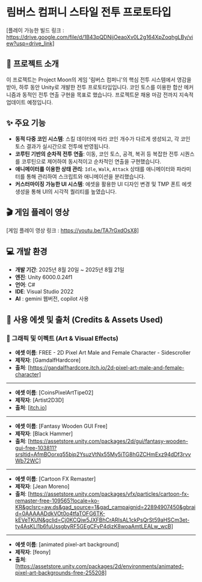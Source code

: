 # 림버스 컴퍼니 스타일 전투 프로토타입


[플레이 가능한 빌드 링크 : https://drive.google.com/file/d/1B43pQDNijOeaoXv0L2g164XpZoqhgLBy/view?usp=drive_link]

## 📝 프로젝트 소개

이 프로젝트는 Project Moon의 게임 '림버스 컴퍼니'의 핵심 전투 시스템에서 영감을 받아, 하루 동안 Unity로 개발한 전투 프로토타입입니다. 코인 토스를 이용한 합산 메커니즘과 동적인 전투 연출 구현을 목표로 했습니다.
프로젝트문 채용 마감 전까지 지속적 업데이트 예정입니다.


## ✨ 주요 기능

-   **동적 다중 코인 시스템**: 스킬 데이터에 따라 코인 개수가 다르게 생성되고, 각 코인 토스 결과가 실시간으로 전투에 반영됩니다.
-   **코루틴 기반의 순차적 전투 연출**: 이동, 코인 토스, 공격, 복귀 등 복잡한 전투 시퀀스를 코루틴으로 제어하여 동시적이고 순차적인 연출을 구현했습니다.
-   **애니메이터를 이용한 상태 관리**: `Idle`, `Walk`, `Attack` 상태를 애니메이터와 파라미터를 통해 관리하여 스크립트와 애니메이션을 분리했습니다.
-   **커스터마이징 가능한 UI 시스템**: 에셋을 활용한 UI 디자인 변경 및 TMP 폰트 에셋 생성을 통해 UI의 시각적 퀄리티를 높였습니다.

## 🎬 게임 플레이 영상

[게임 플레이 영상 링크 : https://youtu.be/TA7rGxdOsX8]

## 💻 개발 환경

-   **개발 기간**: 2025년 8월 20일 ~ 2025년 8월 21일
-   **엔진**: Unity 6000.0.24f1
-   **언어**: C#
-   **IDE**: Visual Studio 2022
-   **AI**  : gemini 웹버전, copilot 사용

  
## 📜 사용 에셋 및 출처 (Credits & Assets Used)
### 🎨 그래픽 및 이펙트 (Art & Visual Effects)

-   **에셋 이름**: FREE - 2D Pixel Art Male and Female Character - Sidescroller
-   **제작자**: [GamdalfHardcore]
-   **출처**: [https://gandalfhardcore.itch.io/2d-pixel-art-male-and-female-character]
------
-   **에셋 이름**: [CoinsPixelArtTipe02]
-   **제작자**: [Artist2D3D]
-   **출처**: [[itch.io](https://artist2d3d.itch.io/pixelartcoinspack2dgoldsilverbronzecoinsforgames)]
------

-   **에셋 이름**: [Fantasy Wooden GUI  Free]
-   **제작자**: [Black Hammer]
-   **출처**: [https://assetstore.unity.com/packages/2d/gui/fantasy-wooden-gui-free-103811?srsltid=AfmBOorxq55bip2YsuzVtNx55My5iTG8hGZCHmExz94dDf3rvvWb72WC]
------

-   **에셋 이름**: [Cartoon FX Remaster]
-   **제작자**: [Jean Moreno]
-   **출처**: [https://assetstore.unity.com/packages/vfx/particles/cartoon-fx-remaster-free-109565?locale=ko-KR&gclsrc=aw.ds&gad_source=1&gad_campaignid=22894907450&gbraid=0AAAAADdkVOt0o4tfaTOFG6TK-kEVeTKUN&gclid=Cj0KCQjw5JXFBhCrARIsAL1ckPsQrSt59aHSCm3et-ty4AsKLl1b6fuUssgbyRF5GEgCFyP4djzK8woaAmtLEALw_wcB]
------

-   **에셋 이름**: [animated pixel-art background]
-   **제작자**: [feony]
-   **출처**: [https://assetstore.unity.com/packages/2d/environments/animated-pixel-art-backgrounds-free-255208]



